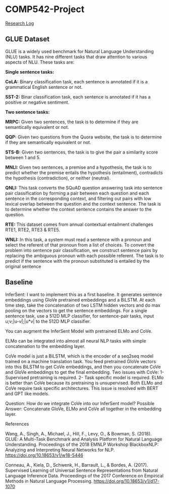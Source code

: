 # COMP542-Project

[Research Log](https://docs.google.com/document/d/1TU-SytN72VAUvIoxig2BsL9KrK_iTZogxV5SyCIbNI4/edit?usp=sharing)

## GLUE Dataset

GLUE is a widely used benchmark for Natural Language Understanding (NLU) tasks. It has nine different tasks that draw attention to various aspects of NLU. These tasks are:

**Single sentence tasks:**

**CoLA:** Binary classification task, each sentence is annotated if it is a grammatical English sentence or not.

**SST-2:** Binar classification task, each sentence is annotated if it has a positive or negative sentiment.

**Two sentence tasks:**

**MRPC:** Given two sentences, the task is to determine if they are semantically equivalent or not.

**QQP:** Given two questions from the Quora website, the task is to determine if they are semantically equivalent or not.

**STS-B:** Given two sentences, the task is to give the pair a similarity score between 1 and 5.

**MNLI:** Given two sentences, a premise and a hypothesis, the task is to predict whether the premise entails the hypothesis (entailment), contradicts the hypothesis (contradiction), or neither (neutral).

**QNLI:** This task converts the SQuAD question answering task into sentence pair classification by forming a pair between each question and each sentence in the corresponding context, and filtering out pairs with low lexical overlap between the question and the context sentence. The task is to determine whether the context sentence contains the answer to the question.

**RTE:** This dataset comes from annual contextual entailment challenges RTE1, RTE2, RTE3 & RTE5.

**WNLI:** In this task, a system must read a sentence with a pronoun and select the referent of that pronoun from a list of choices. To convert the problem into sentence pair classification, we construct sentence pairs by replacing the ambiguous pronoun with each possible referent. The task is to predict if the sentence with the pronoun substituted is entailed by the original sentence

## Baseline 
InferSent: I want to implement this as a first baseline. It generates sentence embeddings using GloVe pretrained embeddings and a BiLSTM. At each time step, take the concatenation of two LSTM hidden vectors and do max pooling on the vectors to get the sentence embeddings. For a single sentence task, use a 512D MLP classifier, for sentence-pair tasks, input u;v;|u-v|;|u*v| to the 512D MLP classifier.

You can augment the InferSent Model with pretrained ELMo and CoVe.

ELMo can be integrated into almost all neural NLP tasks with simple concatenation to the embedding layer. 

CoVe model is just a BiLSTM, which is the encoder of a seq2seq model trained on a machine translation task. You feed pretrained GloVe vectors into this BiLSTM to get CoVe embeddings, and then you concatenate CoVe and GloVe embeddings to get the final embedding.
Two issues with CoVe: 
1- Supervised pretraining is required.
2- Task specific model is required.
ELMo is better than CoVe because its pretraining is unsupervised.
Both ELMo and CoVe require task specific architectures. This issue is resolved with BERT and GPT like models.

Question: How do we integrate CoVe into our InferSent model? 
Possible Answer: Concatenate GloVe, ELMo and CoVe all together in the embedding layer.

References

Wang, A., Singh, A., Michael, J., Hill, F., Levy, O., &amp; Bowman, S. (2018). GLUE: A Multi-Task Benchmark and Analysis Platform for Natural Language Understanding. Proceedings of the 2018 EMNLP Workshop BlackboxNLP: Analyzing and Interpreting Neural Networks for NLP. https://doi.org/10.18653/v1/w18-5446 

Conneau, A., Kiela, D., Schwenk, H., Barrault, L., &amp; Bordes, A. (2017). Supervised Learning of Universal Sentence Representations from Natural Language Inference Data. Proceedings of the 2017 Conference on Empirical Methods in Natural Language Processing. https://doi.org/10.18653/v1/d17-1070 

